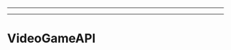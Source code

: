 ---------------------------------------------------------------------------------------
-------------------------------------------------------
# VideoGameAPI
